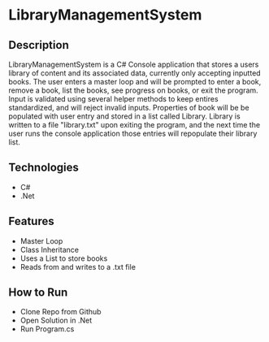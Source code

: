 # LibraryManagementSystem

## Description

LibraryManagementSystem is a C# Console application that stores a users library of content and its associated data, currently only accepting inputted books.
The user enters a master loop and will be prompted to enter a book, remove a book, list the books, see progress on books, or exit the program. Input is 
validated using several helper methods to keep entires standardized, and will reject invalid inputs. Properties of book will be be populated with user entry 
and stored in a list called Library. Library is written to a file "library.txt" upon exiting the program, and the next time the user runs the console application
those entries will repopulate their library list. 

## Technologies
-   C#
-   .Net

## Features
- Master Loop
- Class Inheritance
- Uses a List<T> to store books
- Reads from and writes to a .txt file

## How to Run
-   Clone Repo from Github
-   Open Solution in .Net
-   Run Program.cs




